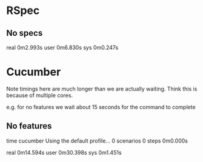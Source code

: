 # RSpec

## No specs

real  0m2.993s
user  0m6.830s
sys 0m0.247s

 
# Cucumber

Note timings here are much longer than we are actually waiting. Think this is because of multiple cores.

e.g. for no features we wait about 15 seconds for the command to complete

## No features

time cucumber
Using the default profile...
0 scenarios
0 steps
0m0.000s

real  0m14.594s
user  0m30.398s
sys 0m1.451s 
